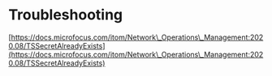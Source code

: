 # Troubleshooting

[https://docs.microfocus.com/itom/Network\_Operations\_Management:2020.08/TSSecretAlreadyExists](https://docs.microfocus.com/itom/Network\_Operations\_Management:2020.08/TSSecretAlreadyExists)
